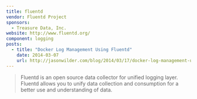 ```yaml
---
title: fluentd
vendor: Fluentd Project
sponsors:
  - Treasure Data, Inc.
website: http://www.fluentd.org/
component: logging
posts:
  - title: "Docker Log Management Using Fluentd"
    date: 2014-03-07
    url: http://jasonwilder.com/blog/2014/03/17/docker-log-management-using-fluentd/
---
```

> Fluentd is an open source data collector for unified logging layer.
> Fluentd allows you to unify data collection and consumption for a better
> use and understanding of data.
